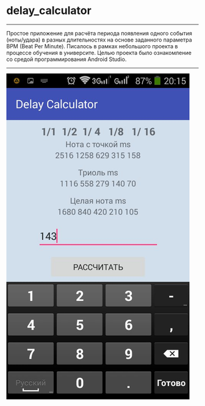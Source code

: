 # delay_calculator
***
Простое приложение для расчёта периода появления одного события (ноты/удара) в разных длительностях на основе заданного параметра BPM (Beat Per Minute).
Писалось в рамках небольшого проекта в процессе обучения в университе. Целью проекта было ознакомление со средой программирования Android Studio.
***
![alt text](https://raw.githubusercontent.com/BalyberdinDaniil/delay_calculator/main/Screenshot.jpg)
